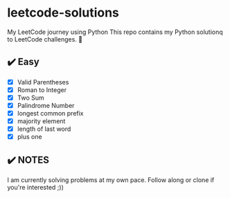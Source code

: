 # leetcode-solutions
My LeetCode journey using Python
This repo contains my Python solutionq to LeetCode challenges. 🧠
## ✔️ Easy
-[x] Valid Parentheses
-[x] Roman to Integer
-[x] Two Sum
-[x] Palindrome Number
-[x] longest common prefix
-[x] majority element
-[x] length of last word
-[x] plus one

## ✔️ NOTES
I am currently solving problems at my own pace. Follow along or clone if you're interested ;))
